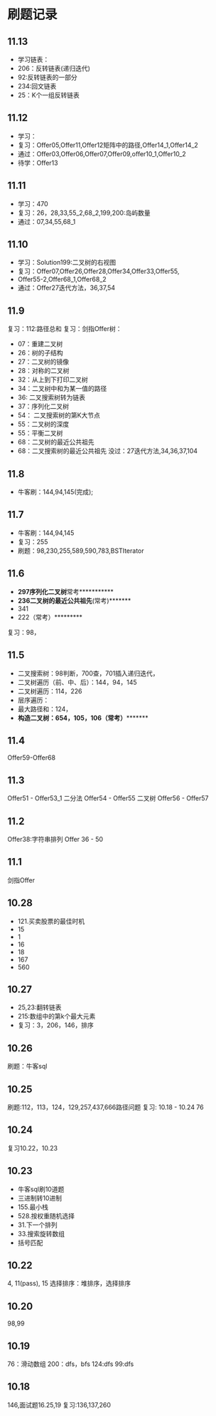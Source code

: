 # 刷题记录 
## 11.13
- 学习链表：
- 206：反转链表(递归迭代)
- 92:反转链表的一部分
- 234:回文链表
- 25：K个一组反转链表
## 11.12
- 学习：
- 复习：Offer05,Offer11,Offer12矩阵中的路径,Offer14_1,Offer14_2
- 通过：Offer03,Offer06,Offer07,Offer09,offer10_1,Offer10_2
- 待学：Offer13

## 11.11
- 学习：470
- 复习：26，28,33,55_2,68_2,199,200:岛屿数量
- 通过：07,34,55,68_1
## 11.10
- 学习：Solution199:二叉树的右视图
- 复习：Offer07,Offer26,Offer28,Offer34,Offer33,Offer55,
- Offer55-2,Offer68_1,Offer68_2
- 通过：Offer27迭代方法，36,37,54

## 11.9
复习：112:路径总和
复习：剑指Offer树：
- 07：重建二叉树
- 26：树的子结构
- 27：二叉树的镜像
- 28：对称的二叉树
- 32：从上到下打印二叉树
- 34：二叉树中和为某一值的路径
- 36: 二叉搜索树转为链表
- 37：序列化二叉树
- 54： 二叉搜索树的第K大节点
- 55：二叉树的深度
- 55：平衡二叉树
- 68：二叉树的最近公共祖先
- 68：二叉搜索树的最近公共祖先
没过：27迭代方法,34,36,37,104

## 11.8
- 牛客刷：144,94,145(完成);

## 11.7
- 牛客刷：144,94,145
- 复习：255
- 刷题：98,230,255,589,590,783,BSTIterator

## 11.6
- **297序列化二叉树**常考***********
- **236二叉树的最近公共祖先**(常考)*******
- 341
- 222（常考）*********

复习：98，

## 11.5
- 二叉搜索树：98判断，700查，701插入递归迭代，
- 二叉树遍历（前、中、后）：144，94，145
- 二叉树遍历：114，226
- 层序遍历：
- 最大路径和：124，
- **构造二叉树：654，105，106（常考）*********

## 11.4
Offer59-Offer68 

## 11.3
Offer51 - Offer53_1 二分法
Offer54 - Offer55 二叉树
Offer56 - Offer57

## 11.2
Offer38:字符串排列
Offer 36 - 50
## 11.1
剑指Offer
 
## 10.28
- 121.买卖股票的最佳时机
- 15
- 1
- 16
- 18
- 167
- 560


## 10.27
- 25,23:翻转链表
- 215:数组中的第k个最大元素
- 复习：3，206，146，排序

## 10.26
刷题：牛客sql

## 10.25
刷题:112，113，124，129,257,437,666路径问题
复习: 10.18 - 10.24
76

## 10.24
复习10.22，10.23

## 10.23
- 牛客sql刷10道题
- 三进制转10进制
- 155.最小栈
- 528.按权重随机选择
- 31.下一个排列
- 33.搜索旋转数组
- 括号匹配

## 10.22
4,
11(pass),
15
选择排序：堆排序，选择排序

## 10.20
98,99
## 10.19
76：滑动数组
200：dfs，bfs
124:dfs
99:dfs
## 10.18
146,面试题16.25,19
复习:136,137,260